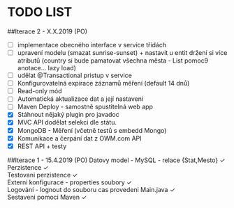 ﻿# TODO LIST

##Iterace 2 - X.X.2019 (PO)
- [ ] implementace obecného interface v service třídách
- [ ] upravení modelu (smazat sunrise-sunset) + nastavit u entit držení si více atributů (country si bude pamatovat všechna města - List<City> pomoc9 anotace... lazy load)
- [ ] udělat @Transactional pristup v service
- [ ] Konfigurovatelná expirace záznamů měření (default 14 dnů) <br />
- [ ] Read-only mód  <br />
- [ ] Automatická aktualizace dat a její nastavení  <br />
- [ ] Maven Deploy - samostně spustitelná web app  <br />
- [x] Stáhnout nějaký plugin pro javadoc <br />
- [x] MVC API dodělat selekci dle státu.<br />
- [x] MongoDB - Měření  (včetně testů s embedd Mongo)<br />
- [x] Komunikace a čerpání dat z OWM.com API<br />
- [x] REST API + testy<br />

##Iterace 1 - 15.4.2019 (PO)
Datovy model - MySQL - relace {Stat,Mesto} ✓<br />
Perzistence ✓<br />
Testovani perzistence ✓<br />
Externi konfigurace - properties soubory ✓<br />
Logování - lognout do souboru cas provedeni Main.java ✓<br />
Sestaveni pomoci Maven ✓<br /> 
